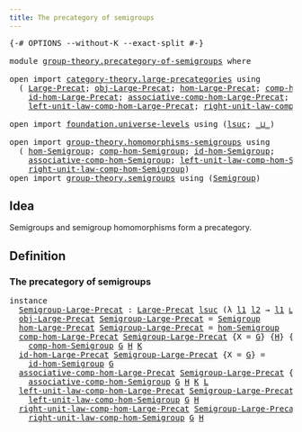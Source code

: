 ```yaml
---
title: The precategory of semigroups
---
```


<pre class="Agda"><a id="55" class="Symbol">{-#</a> <a id="59" class="Keyword">OPTIONS</a> <a id="67" class="Pragma">--without-K</a> <a id="79" class="Pragma">--exact-split</a> <a id="93" class="Symbol">#-}</a>

<a id="98" class="Keyword">module</a> <a id="105" href="group-theory.precategory-of-semigroups.html" class="Module">group-theory.precategory-of-semigroups</a> <a id="144" class="Keyword">where</a>

<a id="151" class="Keyword">open</a> <a id="156" class="Keyword">import</a> <a id="163" href="category-theory.large-precategories.html" class="Module">category-theory.large-precategories</a> <a id="199" class="Keyword">using</a>
  <a id="207" class="Symbol">(</a> <a id="209" href="category-theory.large-precategories.html#668" class="Record">Large-Precat</a><a id="221" class="Symbol">;</a> <a id="223" href="category-theory.large-precategories.html#786" class="Field">obj-Large-Precat</a><a id="239" class="Symbol">;</a> <a id="241" href="category-theory.large-precategories.html#838" class="Field">hom-Large-Precat</a><a id="257" class="Symbol">;</a> <a id="259" href="category-theory.large-precategories.html#952" class="Field">comp-hom-Large-Precat</a><a id="280" class="Symbol">;</a>
    <a id="286" href="category-theory.large-precategories.html#1203" class="Field">id-hom-Large-Precat</a><a id="305" class="Symbol">;</a> <a id="307" href="category-theory.large-precategories.html#1308" class="Field">associative-comp-hom-Large-Precat</a><a id="340" class="Symbol">;</a>
    <a id="346" href="category-theory.large-precategories.html#1746" class="Field">left-unit-law-comp-hom-Large-Precat</a><a id="381" class="Symbol">;</a> <a id="383" href="category-theory.large-precategories.html#1965" class="Field">right-unit-law-comp-hom-Large-Precat</a><a id="419" class="Symbol">)</a>

<a id="422" class="Keyword">open</a> <a id="427" class="Keyword">import</a> <a id="434" href="foundation.universe-levels.html" class="Module">foundation.universe-levels</a> <a id="461" class="Keyword">using</a> <a id="467" class="Symbol">(</a><a id="468" href="Agda.Primitive.html#780" class="Primitive">lsuc</a><a id="472" class="Symbol">;</a> <a id="474" href="Agda.Primitive.html#810" class="Primitive Operator">_⊔_</a><a id="477" class="Symbol">)</a>

<a id="480" class="Keyword">open</a> <a id="485" class="Keyword">import</a> <a id="492" href="group-theory.homomorphisms-semigroups.html" class="Module">group-theory.homomorphisms-semigroups</a> <a id="530" class="Keyword">using</a>
  <a id="538" class="Symbol">(</a> <a id="540" href="group-theory.homomorphisms-semigroups.html#4427" class="Function">hom-Semigroup</a><a id="553" class="Symbol">;</a> <a id="555" href="group-theory.homomorphisms-semigroups.html#4961" class="Function">comp-hom-Semigroup</a><a id="573" class="Symbol">;</a> <a id="575" href="group-theory.homomorphisms-semigroups.html#4742" class="Function">id-hom-Semigroup</a><a id="591" class="Symbol">;</a>
    <a id="597" href="group-theory.homomorphisms-semigroups.html#5543" class="Function">associative-comp-hom-Semigroup</a><a id="627" class="Symbol">;</a> <a id="629" href="group-theory.homomorphisms-semigroups.html#6134" class="Function">left-unit-law-comp-hom-Semigroup</a><a id="661" class="Symbol">;</a>
    <a id="667" href="group-theory.homomorphisms-semigroups.html#6507" class="Function">right-unit-law-comp-hom-Semigroup</a><a id="700" class="Symbol">)</a>
<a id="702" class="Keyword">open</a> <a id="707" class="Keyword">import</a> <a id="714" href="group-theory.semigroups.html" class="Module">group-theory.semigroups</a> <a id="738" class="Keyword">using</a> <a id="744" class="Symbol">(</a><a id="745" href="group-theory.semigroups.html#750" class="Function">Semigroup</a><a id="754" class="Symbol">)</a>
</pre>
## Idea

Semigroups and semigroup homomorphisms form a precategory.

## Definition

### The precategory of semigroups

<pre class="Agda"><a id="888" class="Keyword">instance</a>
  <a id="Semigroup-Large-Precat"></a><a id="899" href="group-theory.precategory-of-semigroups.html#899" class="Function">Semigroup-Large-Precat</a> <a id="922" class="Symbol">:</a> <a id="924" href="category-theory.large-precategories.html#668" class="Record">Large-Precat</a> <a id="937" href="Agda.Primitive.html#780" class="Primitive">lsuc</a> <a id="942" class="Symbol">(λ</a> <a id="945" href="group-theory.precategory-of-semigroups.html#945" class="Bound">l1</a> <a id="948" href="group-theory.precategory-of-semigroups.html#948" class="Bound">l2</a> <a id="951" class="Symbol">→</a> <a id="953" href="group-theory.precategory-of-semigroups.html#945" class="Bound">l1</a> <a id="956" href="Agda.Primitive.html#810" class="Primitive Operator">⊔</a> <a id="958" href="group-theory.precategory-of-semigroups.html#948" class="Bound">l2</a><a id="960" class="Symbol">)</a>
  <a id="964" href="category-theory.large-precategories.html#786" class="Field">obj-Large-Precat</a> <a id="981" href="group-theory.precategory-of-semigroups.html#899" class="Function">Semigroup-Large-Precat</a> <a id="1004" class="Symbol">=</a> <a id="1006" href="group-theory.semigroups.html#750" class="Function">Semigroup</a>
  <a id="1018" href="category-theory.large-precategories.html#838" class="Field">hom-Large-Precat</a> <a id="1035" href="group-theory.precategory-of-semigroups.html#899" class="Function">Semigroup-Large-Precat</a> <a id="1058" class="Symbol">=</a> <a id="1060" href="group-theory.homomorphisms-semigroups.html#4427" class="Function">hom-Semigroup</a>
  <a id="1076" href="category-theory.large-precategories.html#952" class="Field">comp-hom-Large-Precat</a> <a id="1098" href="group-theory.precategory-of-semigroups.html#899" class="Function">Semigroup-Large-Precat</a> <a id="1121" class="Symbol">{</a><a id="1122" class="Argument">X</a> <a id="1124" class="Symbol">=</a> <a id="1126" href="group-theory.precategory-of-semigroups.html#1126" class="Bound">G</a><a id="1127" class="Symbol">}</a> <a id="1129" class="Symbol">{</a><a id="1130" href="group-theory.precategory-of-semigroups.html#1130" class="Bound">H</a><a id="1131" class="Symbol">}</a> <a id="1133" class="Symbol">{</a><a id="1134" href="group-theory.precategory-of-semigroups.html#1134" class="Bound">K</a><a id="1135" class="Symbol">}</a> <a id="1137" class="Symbol">=</a>
    <a id="1143" href="group-theory.homomorphisms-semigroups.html#4961" class="Function">comp-hom-Semigroup</a> <a id="1162" href="group-theory.precategory-of-semigroups.html#1126" class="Bound">G</a> <a id="1164" href="group-theory.precategory-of-semigroups.html#1130" class="Bound">H</a> <a id="1166" href="group-theory.precategory-of-semigroups.html#1134" class="Bound">K</a>
  <a id="1170" href="category-theory.large-precategories.html#1203" class="Field">id-hom-Large-Precat</a> <a id="1190" href="group-theory.precategory-of-semigroups.html#899" class="Function">Semigroup-Large-Precat</a> <a id="1213" class="Symbol">{</a><a id="1214" class="Argument">X</a> <a id="1216" class="Symbol">=</a> <a id="1218" href="group-theory.precategory-of-semigroups.html#1218" class="Bound">G</a><a id="1219" class="Symbol">}</a> <a id="1221" class="Symbol">=</a>
    <a id="1227" href="group-theory.homomorphisms-semigroups.html#4742" class="Function">id-hom-Semigroup</a> <a id="1244" href="group-theory.precategory-of-semigroups.html#1218" class="Bound">G</a>
  <a id="1248" href="category-theory.large-precategories.html#1308" class="Field">associative-comp-hom-Large-Precat</a> <a id="1282" href="group-theory.precategory-of-semigroups.html#899" class="Function">Semigroup-Large-Precat</a> <a id="1305" class="Symbol">{</a><a id="1306" class="Argument">X</a> <a id="1308" class="Symbol">=</a> <a id="1310" href="group-theory.precategory-of-semigroups.html#1310" class="Bound">G</a><a id="1311" class="Symbol">}</a> <a id="1313" class="Symbol">{</a><a id="1314" href="group-theory.precategory-of-semigroups.html#1314" class="Bound">H</a><a id="1315" class="Symbol">}</a> <a id="1317" class="Symbol">{</a><a id="1318" href="group-theory.precategory-of-semigroups.html#1318" class="Bound">K</a><a id="1319" class="Symbol">}</a> <a id="1321" class="Symbol">{</a><a id="1322" href="group-theory.precategory-of-semigroups.html#1322" class="Bound">L</a><a id="1323" class="Symbol">}</a> <a id="1325" class="Symbol">=</a>
    <a id="1331" href="group-theory.homomorphisms-semigroups.html#5543" class="Function">associative-comp-hom-Semigroup</a> <a id="1362" href="group-theory.precategory-of-semigroups.html#1310" class="Bound">G</a> <a id="1364" href="group-theory.precategory-of-semigroups.html#1314" class="Bound">H</a> <a id="1366" href="group-theory.precategory-of-semigroups.html#1318" class="Bound">K</a> <a id="1368" href="group-theory.precategory-of-semigroups.html#1322" class="Bound">L</a>
  <a id="1372" href="category-theory.large-precategories.html#1746" class="Field">left-unit-law-comp-hom-Large-Precat</a> <a id="1408" href="group-theory.precategory-of-semigroups.html#899" class="Function">Semigroup-Large-Precat</a> <a id="1431" class="Symbol">{</a><a id="1432" class="Argument">X</a> <a id="1434" class="Symbol">=</a> <a id="1436" href="group-theory.precategory-of-semigroups.html#1436" class="Bound">G</a><a id="1437" class="Symbol">}</a> <a id="1439" class="Symbol">{</a><a id="1440" href="group-theory.precategory-of-semigroups.html#1440" class="Bound">H</a><a id="1441" class="Symbol">}</a> <a id="1443" class="Symbol">=</a>
    <a id="1449" href="group-theory.homomorphisms-semigroups.html#6134" class="Function">left-unit-law-comp-hom-Semigroup</a> <a id="1482" href="group-theory.precategory-of-semigroups.html#1436" class="Bound">G</a> <a id="1484" href="group-theory.precategory-of-semigroups.html#1440" class="Bound">H</a>
  <a id="1488" href="category-theory.large-precategories.html#1965" class="Field">right-unit-law-comp-hom-Large-Precat</a> <a id="1525" href="group-theory.precategory-of-semigroups.html#899" class="Function">Semigroup-Large-Precat</a> <a id="1548" class="Symbol">{</a><a id="1549" class="Argument">X</a> <a id="1551" class="Symbol">=</a> <a id="1553" href="group-theory.precategory-of-semigroups.html#1553" class="Bound">G</a><a id="1554" class="Symbol">}</a> <a id="1556" class="Symbol">{</a><a id="1557" href="group-theory.precategory-of-semigroups.html#1557" class="Bound">H</a><a id="1558" class="Symbol">}</a> <a id="1560" class="Symbol">=</a>
    <a id="1566" href="group-theory.homomorphisms-semigroups.html#6507" class="Function">right-unit-law-comp-hom-Semigroup</a> <a id="1600" href="group-theory.precategory-of-semigroups.html#1553" class="Bound">G</a> <a id="1602" href="group-theory.precategory-of-semigroups.html#1557" class="Bound">H</a>
</pre>